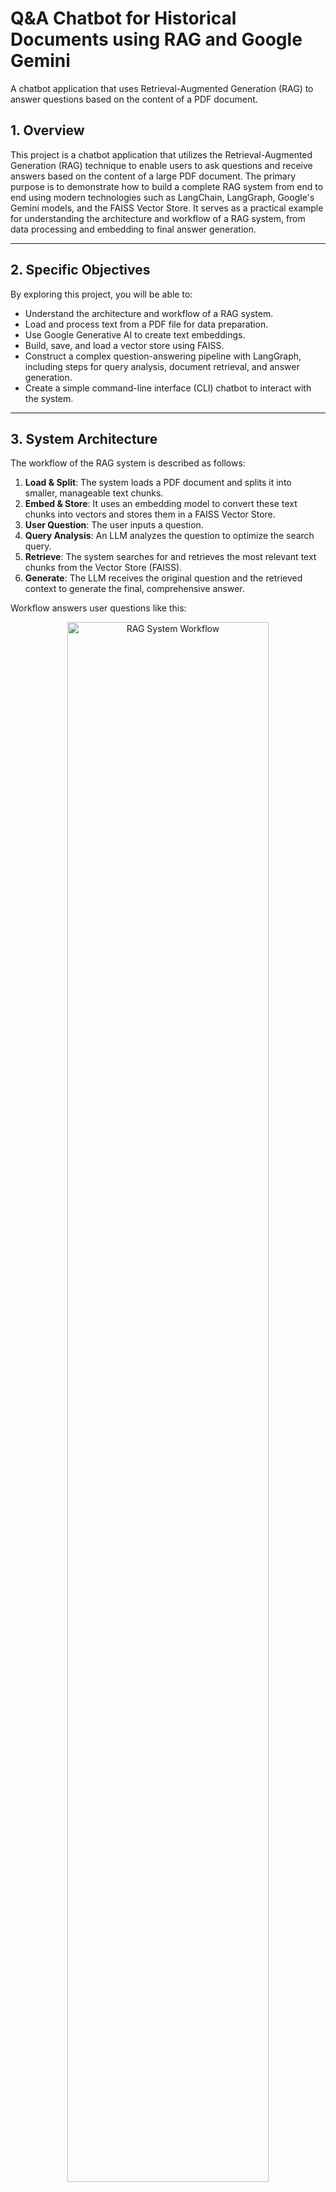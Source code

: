 # Q&A Chatbot for Historical Documents using RAG and Google Gemini

A chatbot application that uses Retrieval-Augmented Generation (RAG) to answer questions based on the content of a PDF document.


## 1. Overview

This project is a chatbot application that utilizes the Retrieval-Augmented Generation (RAG) technique to enable users to ask questions and receive answers based on the content of a large PDF document. The primary purpose is to demonstrate how to build a complete RAG system from end to end using modern technologies such as LangChain, LangGraph, Google's Gemini models, and the FAISS Vector Store. It serves as a practical example for understanding the architecture and workflow of a RAG system, from data processing and embedding to final answer generation.

---

## 2. Specific Objectives

By exploring this project, you will be able to:
- Understand the architecture and workflow of a RAG system.
- Load and process text from a PDF file for data preparation.
- Use Google Generative AI to create text embeddings.
- Build, save, and load a vector store using FAISS.
- Construct a complex question-answering pipeline with LangGraph, including steps for query analysis, document retrieval, and answer generation.
- Create a simple command-line interface (CLI) chatbot to interact with the system.

---

## 3. System Architecture

The workflow of the RAG system is described as follows:

1.  **Load & Split**: The system loads a PDF document and splits it into smaller, manageable text chunks.
2.  **Embed & Store**: It uses an embedding model to convert these text chunks into vectors and stores them in a FAISS Vector Store.
3.  **User Question**: The user inputs a question.
4.  **Query Analysis**: An LLM analyzes the question to optimize the search query.
5.  **Retrieve**: The system searches for and retrieves the most relevant text chunks from the Vector Store (FAISS).
6.  **Generate**: The LLM receives the original question and the retrieved context to generate the final, comprehensive answer.

Workflow answers user questions like this:

<div align="center">
  <img src="./rag_system_graph.png" alt="RAG System Workflow" width="80%" />
  <br>
  <strong><em>Figure 1: RAG System Processing Workflow</em></strong>
</div>

---

## 4. Technology Stack

-   **Language**: Python 3.9+
-   **Frameworks**: LangChain, LangGraph
-   **LLM & Embedding**: Google Generative AI (Gemini 2.0 Flash & Embedding-001)
-   **Vector Store**: FAISS (Facebook AI Similarity Search)
-   **Supporting Libraries**: PyPDF, python-dotenv, numpy

---

## 5. Usage

### 5.1. Prerequisites
-   Python 3.9 or higher
-   Git

### 5.2. Installation

1.  **Clone the repository to your local machine:**
    ```bash
    git clone https://github.com/phanminhtai23/VietnamWarQA-RAG.git
    cd VietnamWarQA-RAG
    ```

2.  **Install the required dependencies:**
    ```bash
    pip install -r requirements.txt
    ```

### 5.3. Configuration

1.  Create a file named `.env` (similar to `.example.env`) in the root directory of the project.
2.  Add your API Key from Google AI Studio (https://aistudio.google.com/app/apikey) to the `.env` file as follows:
    ```
    GOOGLE_API_KEY="YOUR_GOOGLE_API_KEY"
    ```

### 5.4. Running the Application

Run the `main.py` script to start the chatbot. The first time you run it, the system will automatically create a vector store from the `data/Vietnam_War.pdf` file.
```bash
python main.py
```
After initialization, you can start asking questions directly in your terminal.

## 6. Dataset

This project uses the `data/Vietnam_War.pdf` document as its knowledge base. It is a 28-page text document containing detailed information about the events, figures, and developments of the Vietnam War. The data is compiled from reputable sources (https://en.wikipedia.org/wiki/Vietnam_War) and includes source citations within the document itself. Vector documents are stored in `db\vector_store_faiss`.

---

## 7. Limitations

-   **Knowledge Scope**: The chatbot can only answer questions that fall within the scope of the content in the `Vietnam_War.pdf` file.
-   **Language**: The system is optimized for questions and content in English.
-   **Retrieval Quality**: The quality of the answers heavily depends on the retriever's ability to find the most relevant text passages.
-   **Speed**: The initial creation of the vector store may take some time, depending on the document's size.

---

## 8. Future Directions

-   Integrate more documents to expand the knowledge base.
-   Develop a web-based user interface (UI) instead of the current command-line interface.
-   Improve the retrieval algorithm with more advanced techniques like HyDE or RAG-Fusion.
-   Implement an automated evaluation of answer quality using frameworks like RAGAs.

---

## 9. License

This project is licensed under the MIT License. See the `LICENSE` file for more details.


## 10. Contact

For any questions or suggestions, please feel free to reach out:

-   **GitHub**: phanminhtai23
-   **Email**: phanminhtai23@gmail.com